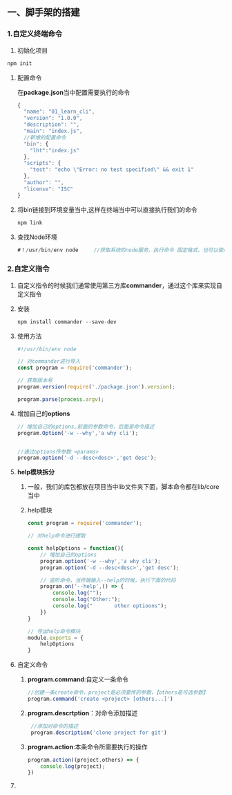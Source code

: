 ##  一、脚手架的搭建

### 1.自定义终端命令

1. 初始化项目

~~~js
npm init
~~~

1. 配置命令

   在**package.json**当中配置需要执行的命令

   ~~~~js
   {
     "name": "01_learn_cli",
     "version": "1.0.0",
     "description": "",
     "main": "index.js",
     //新增的配置命令
     "bin": {
       "lht":"index.js"
     },
     "scripts": {
       "test": "echo \"Error: no test specified\" && exit 1"
     },
     "author": "",
     "license": "ISC"
   }
   
   ~~~~

2. 将bin链接到环境变量当中,这样在终端当中可以直接执行我们的命令

   ~~~js
   npm link
   ~~~

3. 查找Node环境

   ~~~js
   #！/usr/bin/env node     //获取系统的node服务，执行命令 固定格式，也可以使用绝对路径，但是不灵活
   ~~~

### 2.自定义指令

1. 自定义指令的时候我们通常使用第三方库**commander**，通过这个库来实现自定义指令

2. 安装

   ~~~js
   npm install commander --save-dev
   ~~~

3. 使用方法

   ~~~js
   #!/usr/bin/env node
   
   // 对commander进行导入
   const program = require('commander');
   
   // 获取版本号
   program.version(require('./package.json').version);
   
   program.parse(process.argv);
   ~~~

4. 增加自己的**options**

   ~~~js
   // 增加自己的options,前面的参数命令，后面是命令描述
   program.Option('-w --why','a why cli');
   
   
   //通过options传参数 <params>
   program.option('-d --desc<desc>','get desc');
   ~~~

5. **help模块拆分**

   1. 一般，我们的库包都放在项目当中lib文件夹下面，脚本命令都在lib/core当中

   2. help模块

      ~~~js
      const program = require('commander');
      
      // 对help命令进行提取
      
      const helpOptions = function(){
          // 增加自己的options
          program.option('-w --why','a why cli');
          program.option('-d --desc<desc>','get desc');
      
          // 监听命令，当终端输入--help的时候，执行下面的代码
          program.on('--help',() => {
              console.log("");
              console.log("Other:");
              console.log("       other optioons");
          })
      } 
      
      // 导出help命令模块
      module.exports = {
          helpOptions
      }
      ~~~

6. 自定义命令

   1. **program.command**:自定义一条命令

      ~~~js
      //创建一条create命令，project是必须要传的参数，【others是可选参数】
      program.command('create <project> [others...]')
      ~~~

   2. **program.descrtption**：对命令添加描述

      ~~~js
       //添加对命令的描述
       program.description('clone project for git')
      ~~~

   3. **program.action**:本条命令所需要执行的操作

      ~~~js
      program.action((project,others) => {
          console.log(project);
      })
      ~~~

7. 